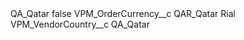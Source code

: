 <?xml version="1.0" encoding="UTF-8"?>
<CustomMetadata xmlns="http://soap.sforce.com/2006/04/metadata" xmlns:xsi="http://www.w3.org/2001/XMLSchema-instance" xmlns:xsd="http://www.w3.org/2001/XMLSchema">
    <label>QA_Qatar</label>
    <protected>false</protected>
    <values>
        <field>VPM_OrderCurrency__c</field>
        <value xsi:type="xsd:string">QAR_Qatar Rial</value>
    </values>
    <values>
        <field>VPM_VendorCountry__c</field>
        <value xsi:type="xsd:string">QA_Qatar</value>
    </values>
</CustomMetadata>
